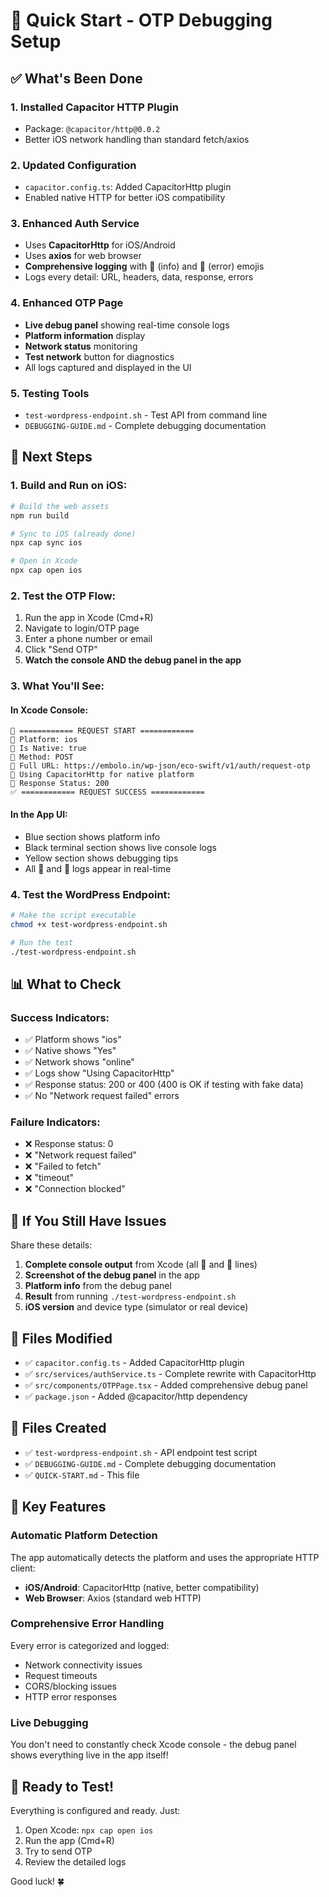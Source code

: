 # 🚀 Quick Start - OTP Debugging Setup

## ✅ What's Been Done

### 1. Installed Capacitor HTTP Plugin
- Package: `@capacitor/http@0.0.2`
- Better iOS network handling than standard fetch/axios

### 2. Updated Configuration
- `capacitor.config.ts`: Added CapacitorHttp plugin
- Enabled native HTTP for better iOS compatibility

### 3. Enhanced Auth Service
- Uses **CapacitorHttp** for iOS/Android
- Uses **axios** for web browser
- **Comprehensive logging** with 🔵 (info) and 🔴 (error) emojis
- Logs every detail: URL, headers, data, response, errors

### 4. Enhanced OTP Page
- **Live debug panel** showing real-time console logs
- **Platform information** display
- **Network status** monitoring
- **Test network** button for diagnostics
- All logs captured and displayed in the UI

### 5. Testing Tools
- `test-wordpress-endpoint.sh` - Test API from command line
- `DEBUGGING-GUIDE.md` - Complete debugging documentation

## 🎯 Next Steps

### 1. Build and Run on iOS:
```bash
# Build the web assets
npm run build

# Sync to iOS (already done)
npx cap sync ios

# Open in Xcode
npx cap open ios
```

### 2. Test the OTP Flow:
1. Run the app in Xcode (Cmd+R)
2. Navigate to login/OTP page
3. Enter a phone number or email
4. Click "Send OTP"
5. **Watch the console AND the debug panel in the app**

### 3. What You'll See:

#### In Xcode Console:
```
🔵 ============ REQUEST START ============
🔵 Platform: ios
🔵 Is Native: true
🔵 Method: POST
🔵 Full URL: https://embolo.in/wp-json/eco-swift/v1/auth/request-otp
🔵 Using CapacitorHttp for native platform
🔵 Response Status: 200
✅ ============ REQUEST SUCCESS ============
```

#### In the App UI:
- Blue section shows platform info
- Black terminal section shows live console logs
- Yellow section shows debugging tips
- All 🔵 and 🔴 logs appear in real-time

### 4. Test the WordPress Endpoint:
```bash
# Make the script executable
chmod +x test-wordpress-endpoint.sh

# Run the test
./test-wordpress-endpoint.sh
```

## 📊 What to Check

### Success Indicators:
- ✅ Platform shows "ios"
- ✅ Native shows "Yes"
- ✅ Network shows "online"
- ✅ Logs show "Using CapacitorHttp"
- ✅ Response status: 200 or 400 (400 is OK if testing with fake data)
- ✅ No "Network request failed" errors

### Failure Indicators:
- ❌ Response status: 0
- ❌ "Network request failed"
- ❌ "Failed to fetch"
- ❌ "timeout"
- ❌ "Connection blocked"

## 🐛 If You Still Have Issues

Share these details:

1. **Complete console output** from Xcode (all 🔵 and 🔴 lines)
2. **Screenshot of the debug panel** in the app
3. **Platform info** from the debug panel
4. **Result** from running `./test-wordpress-endpoint.sh`
5. **iOS version** and device type (simulator or real device)

## 📁 Files Modified

- ✅ `capacitor.config.ts` - Added CapacitorHttp plugin
- ✅ `src/services/authService.ts` - Complete rewrite with CapacitorHttp
- ✅ `src/components/OTPPage.tsx` - Added comprehensive debug panel
- ✅ `package.json` - Added @capacitor/http dependency

## 📁 Files Created

- ✅ `test-wordpress-endpoint.sh` - API endpoint test script
- ✅ `DEBUGGING-GUIDE.md` - Complete debugging documentation
- ✅ `QUICK-START.md` - This file

## 🔑 Key Features

### Automatic Platform Detection
The app automatically detects the platform and uses the appropriate HTTP client:
- **iOS/Android**: CapacitorHttp (native, better compatibility)
- **Web Browser**: Axios (standard web HTTP)

### Comprehensive Error Handling
Every error is categorized and logged:
- Network connectivity issues
- Request timeouts
- CORS/blocking issues
- HTTP error responses

### Live Debugging
You don't need to constantly check Xcode console - the debug panel shows everything live in the app itself!

## 🎉 Ready to Test!

Everything is configured and ready. Just:
1. Open Xcode: `npx cap open ios`
2. Run the app (Cmd+R)
3. Try to send OTP
4. Review the detailed logs

Good luck! 🍀
